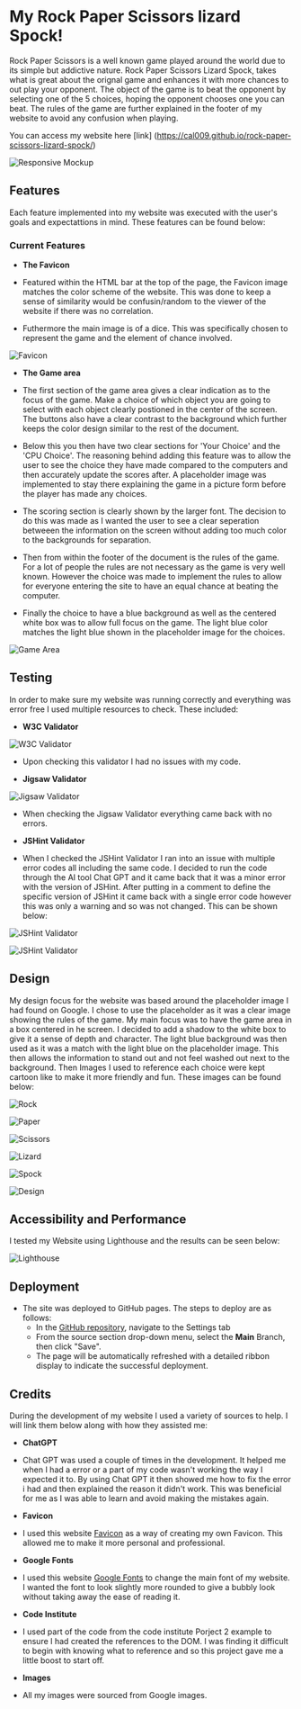 # My Rock Paper Scissors lizard Spock!

Rock Paper Scissors is a well known game played around the world due to its simple but addictive nature. Rock Paper Scissors Lizard Spock, takes what is great about the orignal game and enhances it with more chances to out play your opponent. The object of the game is to beat the opponent by selecting one of the 5 choices, hoping the opponent chooses one you can beat. The rules of the game are further explained in the footer of my website to avoid any confusion when playing.

You can access my website here [link] (https://cal009.github.io/rock-paper-scissors-lizard-spock/)

![Responsive Mockup](assets/images/ReadMe/Responsive.png)

## Features

Each feature implemented into my website was executed with the user's goals and expectattions in mind. These features can be found below:

### Current Features

- __The Favicon__

- Featured within the HTML bar at the top of the page, the Favicon image matches the color scheme of the website. This was done to keep a sense of similarity would be confusin/random to the viewer of the website if there was no correlation.
- Futhermore the main image is of a dice. This was specifically chosen to represent the game and the element of chance involved.

![Favicon](assets/images/ReadMe/Favicon.png)

- __The Game area__

- The first section of the game area gives a clear indication as to the focus of the game. Make a choice of which object you are going to select with each object clearly postioned in the center of the screen. The buttons also have a clear contrast to the background which further keeps the color design similar to the rest of the document.
- Below this you then have two clear sections for 'Your Choice' and the 'CPU Choice'. The reasoning behind adding this feature was to allow the user to see the choice they have made compared to the computers and then accurately update the scores after. A placeholder image was implemented to stay there explaining the game in a picture form before the player has made any choices.
- The scoring section is clearly shown by the larger font. The decision to do this was made as I wanted the user to see a clear seperation betweeen the information on the screen without adding too much color to the backgrounds for separation.
- Then from within the footer of the document is the rules of the game. For a lot of people the rules are not necessary as the game is very well known. However the choice was made to implement the rules to allow for everyone entering the site to have an equal chance at beating the computer.

- Finally the choice to have a blue background as well as the centered white box was to allow full focus on the game. The light blue color matches the light blue shown in the placeholder image for the choices.

![Game Area](assets/images/ReadMe/Game-area.png)

## Testing

In order to make sure my website was running correctly and everything was error free I used multiple resources to check. These included:

- __W3C Validator__

![W3C Validator](assets/images/ReadMe/W3C.png)

- Upon checking this validator I had no issues with my code.

- __Jigsaw Validator__

![Jigsaw Validator](assets/images/ReadMe/Jigsaw.png)

- When checking the Jigsaw Validator everything came back with no errors.

- __JSHint Validator__

- When I checked the JSHint Validator I ran into an issue with multiple error codes all including the same code. I decided to run the code through the AI tool Chat GPT and it came back that it was a minor error with the version of JSHint. After putting in a comment to define the specific version of JSHint it came back with a single error code however this was only a warning and so was not changed. This can be shown below:

![JSHint Validator](assets/images/ReadMe/JSHint-2.png)

![JSHint Validator](assets/images/ReadMe/JSHint.png)

## Design

My design focus for the website was based around the placeholder image I had found on Google. I chose to use the placeholder as it was a clear image showing the rules of the game. My main focus was to have the game area in a box centered in he screen. I decided to add a shadow to the white box to give it a sense of depth and character. The light blue background was then used as it was a match with the light blue on the placeholder image. This then allows the information to stand out and not feel washed out next to the background. Then Images I used to reference each choice were kept cartoon like to make it more friendly and fun. These images can be found below:

![Rock](assets/images/Rock.png)

![Paper](assets/images/Paper.png)

![Scissors](assets/images/Scissors.png)

![Lizard](assets/images/Lizard.png)

![Spock](assets/images/Spock.png)

![Design](assets/images/ReadMe/Game-area.png)

## Accessibility and Performance

I tested my Website using Lighthouse and the results can be seen below:

![Lighthouse](assets/images/ReadMe/Lighthouse.png)

## Deployment

- The site was deployed to GitHub pages. The steps to deploy are as follows: 
  - In the [GitHub repository](https://github.com/Cal009/rock-paper-scissors-lizard-spock), navigate to the Settings tab 
  - From the source section drop-down menu, select the **Main** Branch, then click "Save".
  - The page will be automatically refreshed with a detailed ribbon display to indicate the successful deployment.

## Credits

During the development of my website I used a variety of sources to help. I will link them below along with how they assisted me:

- __ChatGPT__ 

- Chat GPT was used a couple of times in the development. It helped me when I had a error or a part of my code wasn't working the way I expected it to. By using Chat GPT it then showed me how to fix the error i had and then explained the reason it didn't work. This was beneficial for me as I was able to learn and avoid making the mistakes again.

- __Favicon__

- I used this website [Favicon](https://favicon.io/favicon-generator/) as a way of creating my own Favicon. This allowed me to make it more personal and professional.

- __Google Fonts__

- I used this website [Google Fonts](https://fonts.google.com/selection/embed) to change the main font of my website. I wanted the font to look slightly more rounded to give a bubbly look without taking away the ease of reading it. 

- __Code Institute__

- I used part of the code from the code institute Porject 2 example to ensure I had created the references to the DOM. I was finding it difficult to begin with knowing what to reference and so this project gave me a little boost to start off.

- __Images__

- All my images were sourced from Google images. 